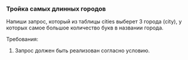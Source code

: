 
### Тройка самых длинных городов

Напиши запрос, который из таблицы cities выберет 3 города (city), у которых самое большое количество букв
в названии города.


Требования:
1.	Запрос должен быть реализован согласно условию.


